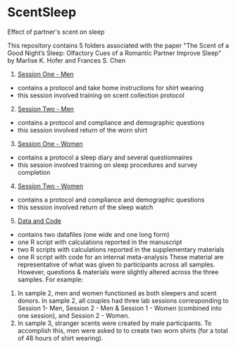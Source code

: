 # ScentSleep
Effect of partner's scent on sleep

This repository contains 5 folders associated with the paper "The Scent of a Good Night’s Sleep: Olfactory Cues of a Romantic Partner Improve Sleep" by Marlise K. Hofer and Frances S. Chen
1. [Session One - Men](https://github.com/MarliseHofer/ScentSleep/tree/master/Session%201%20%20-%20Men)
  - contains a protocol and take home instructions for shirt wearing
  - this session involved training on scent collection protocol
2. [Session Two - Men](https://github.com/MarliseHofer/ScentSleep/tree/master/Session%202%20-%20Men)
  - contains a protocol and compliance and demographic questions 
  - this session involved return of the worn shirt
3. [Session One - Women](https://github.com/MarliseHofer/ScentSleep/tree/master/Session%201%20-%20Women)
  - contains a protocol a sleep diary and several questionnaires
  - this session involved training on sleep procedures and survey completion
4. [Session Two - Women](https://github.com/MarliseHofer/ScentSleep/tree/master/Session%202%20-%20Women)
  - contains a protocol and compliance and demographic questions 
  - this session involved return of the sleep watch
5. [Data and Code](https://github.com/MarliseHofer/ScentSleep/tree/master/Data%26Code)
  - contains two datafiles (one wide and one long form)
  - one R script with calculations reported in the manuscript
  - two R scripts with calculations reported in the supplementary materials
  - one R script with code for an internal meta-analysis
These material are representative of what was given to participants across all samples. However, questions & materials were slightly altered across the three samples. For example:
  1) In sample 2, men and women functioned as both sleepers and scent donors. In sample 2, all couples had three lab sessions corresponding to Session 1- Men, Session 2 - Men & Session 1 - Women (combined into one session), and Session 2 - Women.
  2) In sample 3, stranger scents were created by male participants. To accomplish this, men were asked to to create two worn shirts (for a total of 48 hours of shirt wearing).
